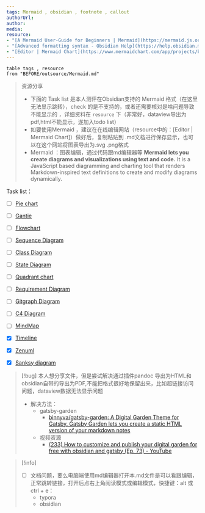 ```yaml
---
tags: Mermaid , obsidian , footnote , callout
authorUrl: 
author: 
media: 
resource: 
- "[A Mermaid User-Guide for Beginners | Mermaid](https://mermaid.js.org/intro/n00b-gettingStarted.html)"
- "[Advanced formatting syntax - Obsidian Help](https://help.obsidian.md/Editing+and+formatting/Advanced+formatting+syntax)"
- "[Editor | Mermaid Chart](https://www.mermaidchart.com/app/projects/be6d9cf8-8665-4e37-9ce0-0085c2f00e4c/diagrams/062b7bfa-85bc-49e4-b902-5a8ea1d0bed9/version/v0.1/edit)"
---
```


```dataview
table tags , resource
from "BEFORE/outsource/Mermaid.md"
```

> 资源分享
>  - 下面的 Task list 是本人测评在Obsidian支持的 Mermaid 格式（在这里无法显示跳转），check 的是不支持的，或者还需要核对是啥问题导致不能显示的 ，详细资料在 `resource` 下（非常好，dataview导出为pdf,html不能显示，遂加入todo list）
> - 如要使用Mermaid ，建议在在线编辑网站（resource中的：[Editor | Mermaid Chart]）做好后，复制粘贴到 .md文档进行保存显示，也可以在这个网站将图表导出为.svg .png格式
>  - Mermaid ：图表编辑，通过代码跟md编辑器等
> 	 **Mermaid lets you create diagrams and visualizations using text and code.**
> 	 It is a JavaScript based diagramming and charting tool that renders Markdown-inspired text definitions to create and modify diagrams dynamically.



Task list：
- [ ] [Pie chart](BEFORE/outsource/Mermaid/Pie%20chart.md)
- [ ] [Gantie](BEFORE/outsource/Mermaid/Gantie.md)
- [ ] [Flowchart](BEFORE/outsource/Mermaid/Flowchart.md)
- [ ] [Sequence Diagram](BEFORE/outsource/Mermaid/Sequence%20Diagram.md)
- [ ] [Class Diagram](BEFORE/outsource/Mermaid/Class%20Diagram.md)
- [ ] [State Diagram](BEFORE/outsource/Mermaid/State%20Diagram.md)
- [ ]  [Quadrant chart](BEFORE/outsource/Mermaid/Quadrant%20chart.md)
- [ ] [Requirement Diagram](BEFORE/outsource/Mermaid/Requirement%20Diagram.md)
- [ ] [Gitgraph Diagram](BEFORE/outsource/Mermaid/Gitgraph%20Diagram.md)
- [ ] [C4 Diagram](BEFORE/outsource/Mermaid/C4%20Diagram.md)
- [ ] [MindMap](BEFORE/outsource/Mermaid/MindMap.md)
- [x] [Timeline](BEFORE/outsource/Mermaid/Timeline.md)
- [x] [Zenuml](BEFORE/outsource/Mermaid/Zenuml.md)
- [x] [Sanksy diagram](BEFORE/outsource/Mermaid/Sanksy%20diagram.md)



>[!bug] 
>本人想分享文件，但是尝试解决通过插件pandoc  导出为HTML和 obsidian自带的导出为PDF,不能把格式很好地保留出来，比如超链接访问问题，dataview数据无法显示问题
> - 解决方法：
> 	- gatsby-garden
> 		- [binnyva/gatsby-garden: A Digital Garden Theme for Gatsby. Gatsby Garden lets you create a static HTML version of your markdown notes](https://github.com/binnyva/gatsby-garden)
> 	- 视频资源
> 		- [(233) How to customize and publish your digital garden for free with obsidian and gatsby (Ep. 73) - YouTube](https://www.youtube.com/watch?v=pm0mhkWj5ac)

>[!info] 
>- [ ] 文档问题，要么电脑端使用md编辑器打开本.md文件是可以看跟编辑，正常跳转链接，打开后点右上角阅读模式或编辑模式，快捷键：alt 或ctrl + e：
>	- typora
>	- obsidian